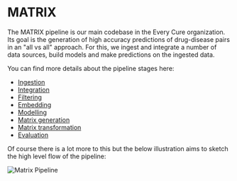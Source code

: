# MATRIX

The MATRIX pipeline is our main codebase in the Every Cure organization. Its goal is the generation of high accuracy predictions of drug-disease pairs in an "all vs all" approach. For this, we ingest and integrate a number of data sources, build models and make predictions on the ingested data. 

You can find more details about the pipeline stages here:

- [Ingestion](./pipeline_steps/ingestion.md)
- [Integration](./pipeline_steps/integration.md)
- [Filtering](./pipeline_steps/filtering.md)
- [Embedding](./pipeline_steps/embeddings.md)
- [Modelling](./pipeline_steps/modelling.md)
- [Matrix generation](./pipeline_steps/matrix_generation.md)
- [Matrix transformation](./pipeline_steps/matrix_transformation.md)
- [Evaluation](./pipeline_steps/evaluation.md)

Of course there is a lot more to this but the below illustration aims to sketch the high level flow of the pipeline:

![Matrix Pipeline](../../assets/getting_started/matrix_overview.png)
